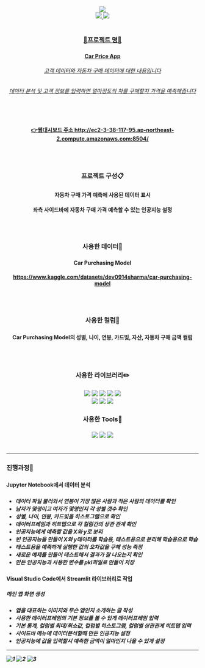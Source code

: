 <div align=center>
	<img src="https://capsule-render.vercel.app/api?type=waving&color=0:FF0000,100:a82da&height=200&section=header&text=streamlit_car_price_app&fontSize=60&animation=twinkling" />
</div>	
<div align=center>
	<a href="mailto:yunwltn98@gmail.com"><img src="https://img.shields.io/badge/Gmail-EA4335?style=flat&logo=Gmail&logoColor=white&link="mailto:yunwltn98@gmail.com" />
	<a href="https://coding-jisu.tistory.com/"><img src="https://img.shields.io/badge/Tistory-000000?style=flat&logo=Tistory&logoColor=white&link="https://coding-jisu.tistory.com" />
	<br>
	<br>
</div>	
<div align=center> 
	<h3> 📌프로젝트 명📌 <h3>
	<h4> Car Price App <h4>
	<h6> 고객 데이터와 자동차 구매 데이터에 대한 내용입니다 <h6>
	<h6> 데이터 분석 및 고객 정보를 입력하면 얼마정도의 차를 구매할지 가격을 예측해줍니다 <h6>
	<br>
	<h4>
		
👉웹대시보드 주소 <http://ec2-3-38-117-95.ap-northeast-2.compute.amazonaws.com:8504/>

</div>	
<div align=center> 
	<br>
	<br>
	<h3> 프로젝트 구성📋 <h3>
	<h4> 자동차 구매 가격 예측에 사용된 데이터 표시
  <h4> 좌측 사이드바에 자동차 구매 가격 예측할 수 있는 인공지능 설정
	<br>
	<br>
	<br>
	<br>
	<h3> 사용한 데이터📂 <h3>
	<h4> Car Purchasing Model <h4>

<https://www.kaggle.com/datasets/dev0914sharma/car-purchasing-model>
</div>	
<div align=center>
	<br>
	<br>
	<h3> 사용한 컬럼📑 <h3>
	<h4> Car Purchasing Model의 성별, 나이, 연봉, 카드빚, 자산, 자동차 구매 금액 컬럼 <h4>
	<br>
	<br>
	<h3> 사용한 라이브러리✏️ <h3>	
	<img src="https://img.shields.io/badge/Streamlit-FF4B4B?style=flat&logo=Streamlit&logoColor=white" />
	<img src="https://img.shields.io/badge/NumPy-013243?style=flat&logo=NumPy&logoColor=white" />
	<img src="https://img.shields.io/badge/pandas-150458?style=flat&logo=pandas&logoColor=white" />
	<img src="https://img.shields.io/badge/matplotlib-000000?style=flat&logo=&logoColor=white" />
	<img src="https://img.shields.io/badge/seaborn-000000?style=flat&logo=&logoColor=white" />
	<br>
	<img src="https://img.shields.io/badge/joblib-000000?style=flat&logo=&logoColor=white" />
	<img src="https://img.shields.io/badge/LinearRegression-000000?style=flat&logo=&logoColor=white" />
	<img src="https://img.shields.io/badge/train_test_split-000000?style=flat&logo=&logoColor=white" />
	<h3> 사용한 Tools🔨 <h3>
	<img src="https://img.shields.io/badge/Jupyter-F37626?style=flat&logo=Jupyter&logoColor=white" />
	<img src="https://img.shields.io/badge/Visual Studio Code-007ACC?style=flat&logo=Visual Studio Code&logoColor=white" />
	<img src="https://img.shields.io/badge/GitHub-181717?style=flat&logo=GitHub&logoColor=white" />
	<br>
	<br>
</div>	

		
---


<h3>진행과정💬<h3>

<h4>Jupyter Notebook에서 데이터 분석<h4>
	
<h5> <h5>
	
- 데이터 파일 불러와서 연봉이 가장 많은 사람과 적은 사람의 데이터를 확인
- 남자가 몇명이고 여자가 몇명인지 각 성별 갯수 확인
- 성별, 나이, 연봉, 카드빚을 히스토그램으로 확인
- 데이터프레임과 히트맵으로 각 컬럼간의 상관 관계 확인
- 인공지능에게 예측할 값을 X와 y로 분리
- 빈 인공지능을 만들어 X와 y데이터를 학습용, 테스트용으로 분리해 학습용으로 학습
- 테스트용을 예측하게 실행한 값의 오차값을 구해 성능 측정
- 새로운 예제를 만들어 테스트해서 결과가 잘 나오는지 확인
- 만든 인공지능과 사용한 변수를 pkl파일로 만들어 저장

<h4>Visual Studio Code에서 Streamlit 라이브러리로 작업<h4>

<h5> 메인 앱 화면 생성<h5>

- 앱을 대표하는 이미지와 무슨 앱인지 소개하는 글 작성
- 사용한 데이터프레임의 기본 정보를 볼 수 있게 데이터프레임 입력
- 기본 통계, 컬럼별 최대/최소값, 컬럼별 히스토그램, 컬럼별 상관관계 히트맵 입력
- 사이드바 메뉴에 데이터분석할때 만든 인공지능 설정
- 인공지능에 값을 입력할시 예측한 금액이 얼마인지 나올 수 있게 설정

	
---
	
	

![1](https://user-images.githubusercontent.com/120348555/209048487-e960db2e-001a-495b-b819-34f0e59fa5b0.PNG)
![2](https://user-images.githubusercontent.com/120348555/209048523-9aba3c5c-6a21-45b8-9635-092c163829f2.PNG)
![3](https://user-images.githubusercontent.com/120348555/209048547-0290c0b6-f1ad-4cdb-9dbf-956dbbf8b2d5.PNG)
